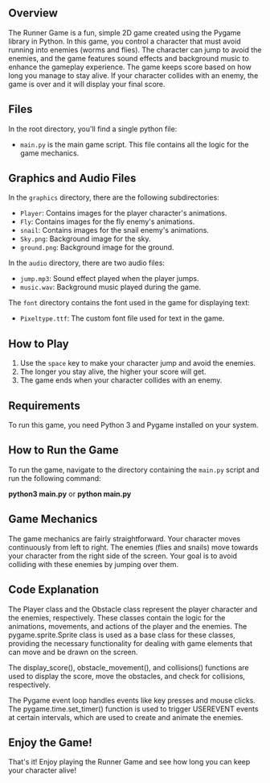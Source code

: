 ## Overview

The Runner Game is a fun, simple 2D game created using the Pygame library in Python. In this game, you control a character that must avoid running into enemies (worms and flies). The character can jump to avoid the enemies, and the game features sound effects and background music to enhance the gameplay experience. The game keeps score based on how long you manage to stay alive. If your character collides with an enemy, the game is over and it will display your final score.

## Files

In the root directory, you'll find a single python file:

- `main.py` is the main game script. This file contains all the logic for the game mechanics.

## Graphics and Audio Files

In the `graphics` directory, there are the following subdirectories:

- `Player`: Contains images for the player character's animations.
- `Fly`: Contains images for the fly enemy's animations.
- `snail`: Contains images for the snail enemy's animations.
- `Sky.png`: Background image for the sky.
- `ground.png`: Background image for the ground.

In the `audio` directory, there are two audio files:

- `jump.mp3`: Sound effect played when the player jumps.
- `music.wav`: Background music played during the game.

The `font` directory contains the font used in the game for displaying text:

- `Pixeltype.ttf`: The custom font file used for text in the game.

## How to Play

1. Use the `space` key to make your character jump and avoid the enemies.
2. The longer you stay alive, the higher your score will get.
3. The game ends when your character collides with an enemy.

## Requirements

To run this game, you need Python 3 and Pygame installed on your system.

## How to Run the Game

To run the game, navigate to the directory containing the `main.py` script and run the following command:

**python3 main.py** or **python main.py**

## Game Mechanics

The game mechanics are fairly straightforward. Your character moves continuously from left to right. The enemies (flies and snails) move towards your character from the right side of the screen. Your goal is to avoid colliding with these enemies by jumping over them.

## Code Explanation

The Player class and the Obstacle class represent the player character and the enemies, respectively. These classes contain the logic for the animations, movements, and actions of the player and the enemies. The pygame.sprite.Sprite class is used as a base class for these classes, providing the necessary functionality for dealing with game elements that can move and be drawn on the screen.

The display_score(), obstacle_movement(), and collisions() functions are used to display the score, move the obstacles, and check for collisions, respectively.

The Pygame event loop handles events like key presses and mouse clicks. The pygame.time.set_timer() function is used to trigger USEREVENT events at certain intervals, which are used to create and animate the enemies.

## Enjoy the Game!

That's it! Enjoy playing the Runner Game and see how long you can keep your character alive!
